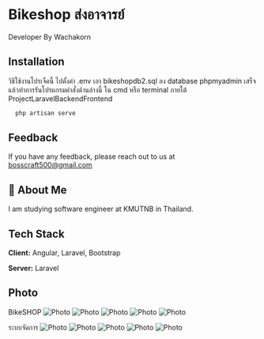 
# Bikeshop ส่งอาจารย์

Developer By Wachakorn



## Installation

วิธีใช้งานโปรเจ็คนี้ ไปตั้งค่า .env เอา bikeshopdb2.sql ลง database phpmyadmin เสร็จแล้วทำการรันโปรแกรมคำสั่งด้านล่างนี้ ใน cmd หรือ terminal ภายใต้ ProjectLaravelBackendFrontend

```bash
  php artisan serve
```
    
## Feedback

If you have any feedback, please reach out to us at bosscraft500@gmail.com


## 🚀 About Me
I am studying software engineer at KMUTNB in Thailand.

## Tech Stack

**Client:** Angular, Laravel, Bootstrap

**Server:** Laravel

## Photo
BikeSHOP
![Photo](https://raw.githubusercontent.com/mineingvps/ProjectLaravelBackendFrontend/main/img/Screenshot%202023-11-10%20204153.png)
![Photo](https://raw.githubusercontent.com/mineingvps/ProjectLaravelBackendFrontend/main/img/Screenshot%202023-11-10%20204218.png)
![Photo](https://raw.githubusercontent.com/mineingvps/ProjectLaravelBackendFrontend/main/img/Screenshot%202023-11-10%20204534.png)
![Photo](https://raw.githubusercontent.com/mineingvps/ProjectLaravelBackendFrontend/main/img/Screenshot%202023-11-10%20204546.png)
![Photo](https://raw.githubusercontent.com/mineingvps/ProjectLaravelBackendFrontend/main/img/Screenshot%202023-11-10%20204601.png)

ระบบจัดการ
![Photo](https://raw.githubusercontent.com/mineingvps/ProjectLaravelBackendFrontend/main/img/Screenshot%202023-11-10%20204334.png)
![Photo](https://raw.githubusercontent.com/mineingvps/ProjectLaravelBackendFrontend/main/img/Screenshot%202023-11-10%20204349.png)
![Photo](https://raw.githubusercontent.com/mineingvps/ProjectLaravelBackendFrontend/main/img/Screenshot%202023-11-10%20204403.png)
![Photo](https://raw.githubusercontent.com/mineingvps/ProjectLaravelBackendFrontend/main/img/Screenshot%202023-11-10%20204646.png)
![Photo](https://raw.githubusercontent.com/mineingvps/ProjectLaravelBackendFrontend/main/img/Screenshot%202023-11-10%20204659.png)

